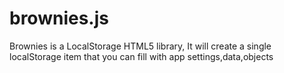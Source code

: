 brownies.js
===========

Brownies is a LocalStorage HTML5 library, It will create a single localStorage item that you can fill with app settings,data,objects